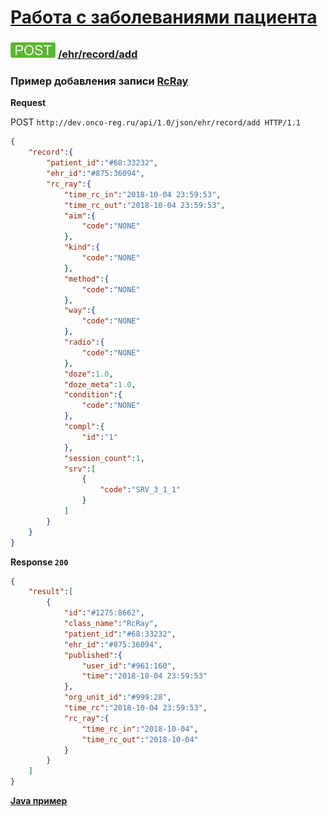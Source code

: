[Работа с заболеваниями пациента](../../../../index.md)
=================================

### ![POST](../../../../../../img/post.png) [/ehr/record/add](../../index.md)

### Пример добавления записи [RcRay](../../../../../../types/types.md#rcrcray)

**Request**

POST `http://dev.onco-reg.ru/api/1.0/json/ehr/record/add HTTP/1.1`

```json
{
    "record":{
        "patient_id":"#68:33232",
        "ehr_id":"#875:36094",
        "rc_ray":{
            "time_rc_in":"2018-10-04 23:59:53",
            "time_rc_out":"2018-10-04 23:59:53",
            "aim":{
                "code":"NONE"
            },
            "kind":{
                "code":"NONE"
            },
            "method":{
                "code":"NONE"
            },
            "way":{
                "code":"NONE"
            },
            "radio":{
                "code":"NONE"
            },
            "doze":1.0,
            "doze_meta":1.0,
            "condition":{
                "code":"NONE"
            },
            "compl":{
                "id":"1"
            },
            "session_count":1,
            "srv":[
                {
                    "code":"SRV_3_1_1"
                }
            ]
        }
    }
}
```

**Response `200`**

```json
{
    "result":[
        {
            "id":"#1275:8662",
            "class_name":"RcRay",
            "patient_id":"#68:33232",
            "ehr_id":"#875:36094",
            "published":{
                "user_id":"#961:160",
                "time":"2018-10-04 23:59:53"
            },
            "org_unit_id":"#999:28",
            "time_rc":"2018-10-04 23:59:53",
            "rc_ray":{
                "time_rc_in":"2018-10-04",
                "time_rc_out":"2018-10-04"
            }
        }
    ]
}
```

**[Java пример](addJava.md)**